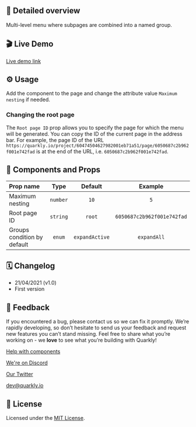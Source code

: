 ## 📖 Detailed overview

Multi-level menu where subpages are combined into a named group.

## 🎬 Live Demo

[Live demo link](https://quarkly-catalog.netlify.app/mobilesidepanel/)

## ⚙️ Usage

Add the component to the page and change the attribute value `Maximum nesting` if needed.

### Changing the root page

The `Root page ID` prop allows you to specify the page for which the menu will be generated. You can copy the ID of the current page in the address bar. For example, the page ID of the URL `https://quarkly.io/project/60474504627982001eb71a51/page/6050687c2b962f001e742fad` is at the end of the URL, i.e. `6050687c2b962f001e742fad`.

## 🧩 Components and Props

| Prop name                   |   Type   |    Default     |          Example           |
| :-------------------------- | :------: | :------------: | :------------------------: |
| Maximum nesting             | `number` |      `10`      |            `5`             |
| Root page ID                | `string` |     `root`     | `6050687c2b962f001e742fad` |
| Groups condition by default |  `enum`  | `expandActive` |        `expandAll`         |

## 🗓 Changelog

-   21/04/2021 (v1.0)
-   First version

## 📮 Feedback

If you encountered a bug, please contact us so we can fix it promptly. We’re rapidly developing, so don’t hesitate to send us your feedback and request new features you can’t stand missing. Feel free to share what you’re working on - we **love** to see what you’re building with Quarkly!

[Help with components](https://community.quarkly.io/c/requests/11)

[We're on Discord](https://discord.gg/f9KhSMGX)

[Our Twitter](https://twitter.com/quarklyapp)

[dev@quarkly.io](mailto:dev@quarkly.io)

## 📝 License

Licensed under the [MIT License](./LICENSE).

